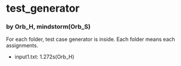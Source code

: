 # test_generator

### by Orb_H, mindstorm(Orb_S)

For each folder, test case generator is inside. Each folder means each assignments.

- input1.txt: 1.272s(Orb_H)
